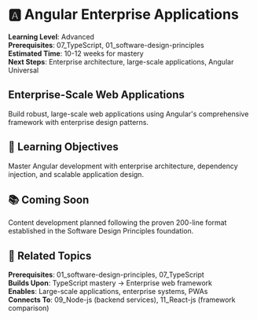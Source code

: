 # 🅰️ Angular Enterprise Applications

**Learning Level**: Advanced  
**Prerequisites**: 07_TypeScript, 01_software-design-principles  
**Estimated Time**: 10-12 weeks for mastery  
**Next Steps**: Enterprise architecture, large-scale applications, Angular Universal

## Enterprise-Scale Web Applications

Build robust, large-scale web applications using Angular's comprehensive framework with enterprise design patterns.

## 🎯 Learning Objectives

Master Angular development with enterprise architecture, dependency injection, and scalable application design.

## 📚 Coming Soon

Content development planned following the proven 200-line format established in the Software Design Principles foundation.

## 🔗 Related Topics

**Prerequisites**: 01_software-design-principles, 07_TypeScript  
**Builds Upon**: TypeScript mastery → Enterprise web framework  
**Enables**: Large-scale applications, enterprise systems, PWAs  
**Connects To**: 09_Node-js (backend services), 11_React-js (framework comparison)
